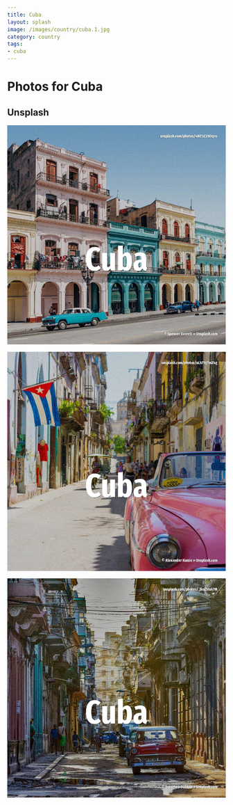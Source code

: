 ```yaml
---
title: Cuba
layout: splash
image: /images/country/cuba.1.jpg
category: country
tags:
- cuba
---
```

# Photos for Cuba

## Unsplash

![Cuba](/images/country/cuba.1.jpg)

![Cuba](/images/country/cuba.2.jpg)

![Cuba](/images/country/cuba.3.jpg)